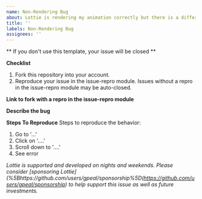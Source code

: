 ```yaml
---
name: Non-Rendering Bug
about: Lottie is rendering my animation correctly but there is a different bug
title: ''
labels: Non-Rendering Bug
assignees: ''
---
```


** If you don't use this template, your issue will be closed **

**Checklist**

1. Fork this repository into your account.
2. Reproduce your issue in the issue-repro module. Issues without a repro in the issue-repro 
   module may be auto-closed.

**Link to fork with a repro in the issue-repro module**

**Describe the bug**

**Steps To Reproduce**
Steps to reproduce the behavior:

1. Go to '...'
2. Click on '....'
3. Scroll down to '....'
4. See error



*Lottie is supported and developed on nights and weekends. Please consider [sponsoring Lottie](%5Bhttps://github.com/users/gpeal/sponsorship%5D(https://github.com/users/gpeal/sponsorship) to help support this issue as well as future investments.*
